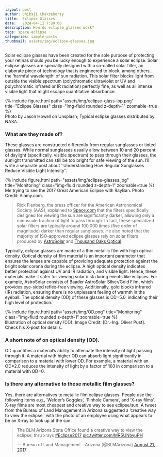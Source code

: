 ```yaml
---
layout: post
author: Shibaji Chakraborty
title:  Eclipse Glasses
date:   2024-04-11 7:00:00
description: How do eclipse glasses work?
tags: space eclipse
categories: sample-posts
thumbnail: assets/img/eclipse-glasses.jpg
---
```

Solar eclipse glasses have been created for the sole purpose of protecting your retinas should you be lucky enough to experience a solar eclipse. Solar eclipse glasses are specially designed with a so-called solar filter, an elaborate piece of technology that is engineered to block, among others, the ‘harmful wavelength’ of sun radiation. This solar filter blocks light from outside the visible spectrum (polychromatic ultraviolet or UV and polychromatic infrared or IR radiation) perfectly fine, as well as all intense visible light that might escape quantitative absorbance.

<div class="row">
    <div class="col-sm mt-3 mt-md-0">
        {% include figure.html path="assets/img/eclipse-glass-iop.png" title="Eclipse Glasses" class="img-fluid rounded z-depth-1" zoomable=true %}
    </div>
</div>
<div class="caption">
    Photo by Jason Howell on Unsplash; Typical eclipse glasses distributed by NASA.
</div>

### What are they made of?
These glasses are constructed differently from regular sunglasses or tinted glasses. While normal sunglasses usually allow between 10 and 20 percent of daylight (specifically, visible spectrum) to pass through their glasses, the sunlight transmitted can still be too bright for safe viewing of the sun. I’ll write a separate post about ‘‘Understanding How Regular Sunglasses Reduce Visible Light Intensity’’.

<div class="row">
    <div class="col-sm mt-3 mt-md-0">
        {% include figure.html path="assets/img/eclipse-glasses.jpg" title="Monitoring" class="img-fluid rounded z-depth-1" zoomable=true %}
    </div>
</div>
<div class="caption">
    Me trying to see the 2017 Great American Eclipse with RayBan. Photo Credit: Alamy.com.
</div>

> Rick Fienberg, the press officer for the American Astronomical Society (AAS), explained to [Space.com](https://www.space.com/36941-solar-eclipse-eye-protection-guide.html) that the filters specifically designed for viewing the sun are significantly darker, allowing only a minuscule fraction of light to pass through. In fact, these specialized solar filters are typically around 100,000 times (five order of magnitude) darker than regular sunglasses. He also noted that the majority of ISO-approved eclipse glasses rely on solar filters produced by [AstroSolar](https://astrosolar.com/en/products/whitelight/solar-viewer-astrosolar-silver-gold/) and [Thousand Oaks Optical](https://thousandoaksoptical.com/shop/eclipse/solar-viewer-cards-glasses/).

Typically, eclipse glasses are made of a thin metallic film with high optical density. Optical density of film material is an important parameter that ensures the lenses are capable of providing adequate protection against the bright solar corona during the eclipse. A high optical density indicates better protection against UV and IR radiation, and visible light. Hence, these materials make it safer for viewing solar disk during events like eclipses. For example, AstroSolar consists of Baader AstroSolar Silver/Gold Film, which provides eye-sided reflex-free viewing. Additionally, gold blocks infrared (IR) radiation, ensuring there is no unpleasant feeling of warmth in the eyeball. The optical density (OD) of these glasses is OD=5.0, indicating their high level of protection.

<div class="row">
    <div class="col-sm mt-3 mt-md-0">
        {% include figure.html path="assets/img/OD.png" title="Monitoring" class="img-fluid rounded z-depth-1" zoomable=true %}
    </div>
</div>
<div class="caption">
    Illustration of optical density (OD). Image Credit: [Dr.-Ing. Oliver Pust]. Check his X-post for details.
</div>

### A short note of on optical density (OD).
OD quantifies a material’s ability to attenuate the intensity of light passing through it. A material with higher OD can absorb light significantly in comparison to a material with lower OD. For example, a material with an OD=2.0 reduces the intensity of light by a factor of 100 in comparison to a material with OD=0.

### Is there any alternative to these metallic film glasses?
Yes, there are alternatives to metallic film eclipse glasses. People use the following items e.g., ‘Welder’s Goggles’, ‘Pinhole Camera’, and ‘X-ray films’. X-ray films are most cheapest and creative way to see eclipse/sun. A tweet from the Bureau of Land Management in Arizona suggested a ‘creative way to view the eclipse,’ with the photo of an employee using what appears to be an X-ray to look up at the sun.

<blockquote class="twitter-tweet"><p lang="en" dir="ltr">The BLM Arizona State Office found a creative way to view the eclipse; thru xrays <a href="https://twitter.com/hashtag/Eclipse2017?src=hash&amp;ref_src=twsrc%5Etfw">#Eclipse2017</a> <a href="https://t.co/MR5UNbyuPH">pic.twitter.com/MR5UNbyuPH</a></p>&mdash; Bureau of Land Management - Arizona (@BLMArizona) <a href="https://twitter.com/BLMArizona/status/899720621726105600?ref_src=twsrc%5Etfw">August 21, 2017</a></blockquote> <script async src="https://platform.twitter.com/widgets.js" charset="utf-8"></script>